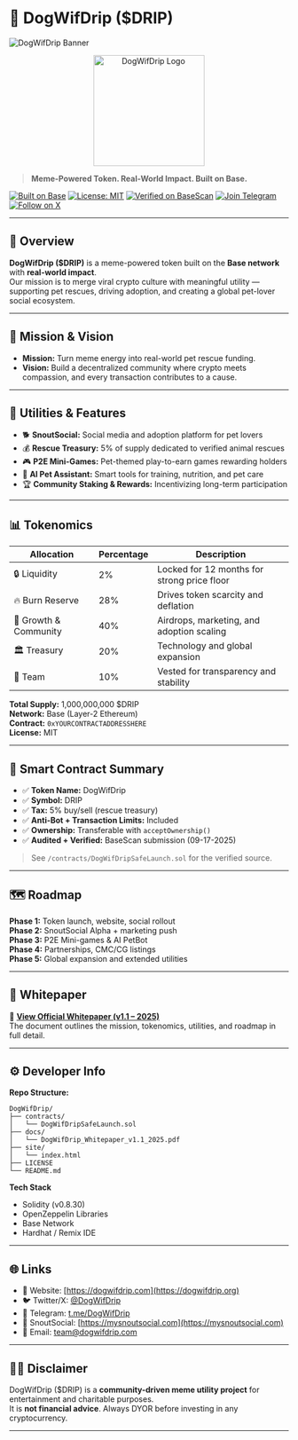 # 🐶 DogWifDrip ($DRIP)

![DogWifDrip Banner](https://dogwifdrip.com/assets/banner-drip.png)
<p align="center">
  <img src="DogWifDrip_logo.png" alt="DogWifDrip Logo" width="200">
</p>



> **Meme-Powered Token. Real-World Impact. Built on Base.**

[![Built on Base](https://img.shields.io/badge/Built%20on-Base-blue?logo=coinbase)](https://base.org)
[![License: MIT](https://img.shields.io/badge/License-MIT-green.svg)](LICENSE)
[![Verified on BaseScan](https://img.shields.io/badge/Verified-on%20BaseScan-blue.svg)](https://basescan.org)
[![Join Telegram](https://img.shields.io/badge/Join-Telegram-blue?logo=telegram)](https://t.me/DogWifDrip)
[![Follow on X](https://img.shields.io/badge/Follow-%40DogWifDrip-black?logo=x)](https://x.com/DogWifDrip)

---

## 🚀 Overview

**DogWifDrip ($DRIP)** is a meme-powered token built on the **Base network** with **real-world impact**.  
Our mission is to merge viral crypto culture with meaningful utility — supporting pet rescues, driving adoption, and creating a global pet-lover social ecosystem.

---

## 🧭 Mission & Vision

- **Mission:** Turn meme energy into real-world pet rescue funding.  
- **Vision:** Build a decentralized community where crypto meets compassion, and every transaction contributes to a cause.

---

## 🐾 Utilities & Features

- 🐕 **SnoutSocial:** Social media and adoption platform for pet lovers  
- 💰 **Rescue Treasury:** 5% of supply dedicated to verified animal rescues  
- 🎮 **P2E Mini-Games:** Pet-themed play-to-earn games rewarding holders  
- 🤖 **AI Pet Assistant:** Smart tools for training, nutrition, and pet care  
- 🏆 **Community Staking & Rewards:** Incentivizing long-term participation  

---

## 📊 Tokenomics

| Allocation | Percentage | Description |
|-------------|-------------|-------------|
| 🔒 Liquidity | 2% | Locked for 12 months for strong price floor |
| 🔥 Burn Reserve | 28% | Drives token scarcity and deflation |
| 🌱 Growth & Community | 40% | Airdrops, marketing, and adoption scaling |
| 🏛 Treasury | 20% | Technology and global expansion |
| 💎 Team | 10% | Vested for transparency and stability |

**Total Supply:** 1,000,000,000 $DRIP  
**Network:** Base (Layer-2 Ethereum)  
**Contract:** `0xYOURCONTRACTADDRESSHERE`  
**License:** MIT  

---

## 🧠 Smart Contract Summary

- ✅ **Token Name:** DogWifDrip  
- ✅ **Symbol:** DRIP  
- ✅ **Tax:** 5% buy/sell (rescue treasury)  
- ✅ **Anti-Bot + Transaction Limits:** Included  
- ✅ **Ownership:** Transferable with `acceptOwnership()`  
- ✅ **Audited + Verified:** BaseScan submission (09-17-2025)

> See `/contracts/DogWifDripSafeLaunch.sol` for the verified source.

---

## 🗺 Roadmap

**Phase 1:** Token launch, website, social rollout  
**Phase 2:** SnoutSocial Alpha + marketing push  
**Phase 3:** P2E Mini-games & AI PetBot  
**Phase 4:** Partnerships, CMC/CG listings  
**Phase 5:** Global expansion and extended utilities  

---

## 📘 Whitepaper

📄 **[View Official Whitepaper (v1.1 – 2025)](docs/DogWifDrip_Whitepaper_v1.1_2025.pdf)**  
The document outlines the mission, tokenomics, utilities, and roadmap in full detail.

---

## ⚙️ Developer Info

**Repo Structure:**
```
DogWifDrip/
├── contracts/
│   └── DogWifDripSafeLaunch.sol
├── docs/
│   └── DogWifDrip_Whitepaper_v1.1_2025.pdf
├── site/
│   └── index.html
├── LICENSE
└── README.md
```

**Tech Stack**
- Solidity (v0.8.30)
- OpenZeppelin Libraries
- Base Network
- Hardhat / Remix IDE

---

## 🌐 Links

- 🐾 Website: [https://dogwifdrip.com](https://dogwifdrip.org)  
- 🐦 Twitter/X: [@DogWifDrip](https://x.com/DogWifDrip)  
- 💬 Telegram: [t.me/DogWifDrip](https://t.me/DogWifDrip)  
- 🧩 SnoutSocial: [https://mysnoutsocial.com](https://mysnoutsocial.com)  
- 📧 Email: team@dogwifdrip.com  

---

## 🐕‍🦺 Disclaimer

DogWifDrip ($DRIP) is a **community-driven meme utility project** for entertainment and charitable purposes.  
It is **not financial advice**. Always DYOR before investing in any cryptocurrency.

---
